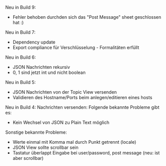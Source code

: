 Neu in Build 9:
- Fehler behoben durchden sich das "Post Message" sheet geschlossen hat :)

Neu in Build 7:
- Dependency update
- Export compliance für Verschlüsselung - Formalitäten erfüllt

Neu in Build 6:
- JSON Nachrichten rekursiv
- 0, 1 sind jetzt int und nicht boolean

Neu in Build 5:
- JSON Nachrichten von der Topic View versenden
- Validieren des Hostname/Ports beim anlegen/editieren eines hosts

Neu in Build 4:
Nachrichten versenden:
Folgende bekannte Probleme gibt es:
- Kein Wechsel von JSON zu Plain Text möglich

Sonstige bekannte Probleme:
- Werte einmal mit Komma mal durch Punkt getrennt (locale)
- JSON View sollte scrollbar sein
- Tastatur überlappt Eingabe bei user/password, post message (neu: ist aber scrollbar)